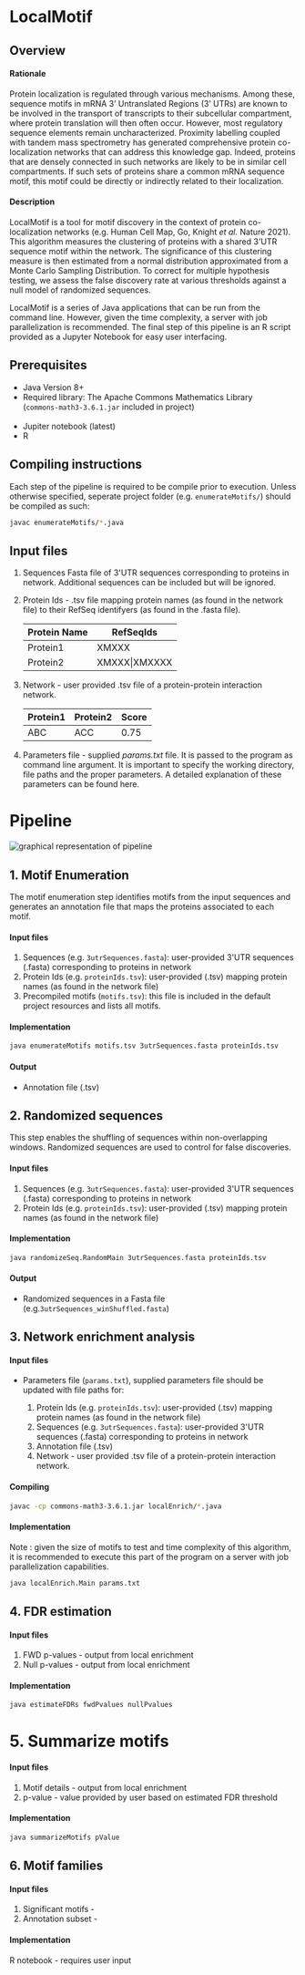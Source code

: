 # LocalMotif

## Overview
#### Rationale
Protein localization is regulated through various mechanisms. Among these, sequence motifs in mRNA 3’ Untranslated Regions (3’ UTRs) are known to be involved in the transport of transcripts to their subcellular compartment, where protein translation will then often occur. However, most regulatory sequence elements remain uncharacterized. Proximity labelling coupled with tandem mass spectrometry has generated comprehensive protein co-localization networks that can address this knowledge gap. Indeed, proteins that are densely connected in such networks are likely to be in similar cell compartments. If such sets of proteins share a common mRNA sequence motif, this motif could be directly or indirectly related to their localization.

#### Description
LocalMotif is a tool for motif discovery in the context of protein co-localization networks (e.g. Human Cell Map, Go, Knight *et al.* Nature 2021). This algorithm measures the clustering of proteins with a shared 3'UTR sequence motif within the network. The significance of this clustering measure is then estimated from a normal distribution approximated from a Monte Carlo Sampling Distribution. To correct for multiple hypothesis testing, we assess the false discovery rate at various thresholds against a null model of randomized sequences.

LocalMotif is a series of Java applications that can be run from the command line. However, given the time complexity, a server with job parallelization is recommended. The final step of this pipeline is an R script provided as a Jupyter Notebook for easy user interfacing.

## Prerequisites
* Java Version 8+
* Required library: The Apache Commons Mathematics Library\
(`commons-math3-3.6.1.jar` included in project)
<br><br>
* Jupiter notebook (latest)
* R

## Compiling instructions
Each step of the pipeline is required to be compile prior to execution. Unless otherwise specified, seperate project folder (e.g. `enumerateMotifs/`) should be compiled as such:
```bash
javac enumerateMotifs/*.java
```

## Input files
1. Sequences Fasta file of 3'UTR sequences corresponding to proteins in network. Additional sequences can be included but will be ignored.

2. Protein Ids - .tsv file mapping protein names (as found in the network file) to their RefSeq identifyers (as found in the .fasta file).

   Protein Name | RefSeqIds
   --- | ---
   Protein1 | XMXXX
   Protein2 | XMXXX\|XMXXXX

3. Network - user provided .tsv file of a protein-protein interaction network. 

   Protein1 | Protein2 | Score
   --- | --- | ---
   ABC | ACC | 0.75

4. Parameters file - supplied *params.txt* file. It is passed to the program as command line argument. It is important to specify the working directory, file paths and the proper parameters. A detailed explanation of these parameters can be found here. 

# Pipeline
![graphical representation of pipeline](http://url/to/img.png) 

## 1. Motif Enumeration
The motif enumeration step identifies motifs from the input sequences and generates an annotation file that maps the proteins associated to each motif.

#### Input files

1. Sequences (e.g. `3utrSequences.fasta`): user-provided 3'UTR sequences (.fasta) corresponding to proteins in network
2. Protein Ids (e.g. `proteinIds.tsv`): user-provided (.tsv) mapping protein names (as found in the network file)
3. Precompiled motifs (`motifs.tsv`): this file is included in the default project resources and lists all motifs.

#### Implementation
```bash
java enumerateMotifs motifs.tsv 3utrSequences.fasta proteinIds.tsv
```

#### Output
* Annotation file (.tsv)

## 2. Randomized sequences
This step enables the shuffling of sequences within non-overlapping windows. Randomized sequences are used to control for false discoveries.

#### Input files
1. Sequences (e.g. `3utrSequences.fasta`): user-provided 3'UTR sequences (.fasta) corresponding to proteins in network
2. Protein Ids (e.g. `proteinIds.tsv`): user-provided (.tsv) mapping protein names (as found in the network file)

#### Implementation
```bash
java randomizeSeq.RandomMain 3utrSequences.fasta proteinIds.tsv
```

#### Output
* Randomized sequences in a Fasta file (e.g.`3utrSequences_winShuffled.fasta`)

## 3. Network enrichment analysis
#### Input files
* Parameters file (`params.txt`), supplied parameters file should be updated with file paths for: 

    1. Protein Ids (e.g. `proteinIds.tsv`): user-provided (.tsv) mapping protein names (as found in the network file)
    2. Sequences (e.g. `3utrSequences.fasta`): user-provided 3'UTR sequences (.fasta) corresponding to proteins in network
    3. Annotation file (.tsv)
    4. Network - user provided .tsv file of a protein-protein interaction network. 
    
#### Compiling
```bash
javac -cp commons-math3-3.6.1.jar localEnrich/*.java
```

#### Implementation
Note : given the size of motifs to test and time complexity of this algorithm, it is recommended to execute this part of the program on a server with job parallelization capabilities.  

```bash
java localEnrich.Main params.txt
```
## 4. FDR estimation 
#### Input files
1. FWD p-values - output from local enrichment
2. Null p-values - output from local enrichment

#### Implementation
```bash
java estimateFDRs fwdPvalues nullPvalues
```
# 5. Summarize motifs
#### Input files
1. Motif details - output from local enrichment
2. p-value - value provided by user based on estimated FDR threshold 

#### Implementation
```bash
java summarizeMotifs pValue
```
## 6. Motif families
#### Input files
1. Significant motifs - 
2. Annotation subset - 

#### Implementation
R notebook - requires user input

